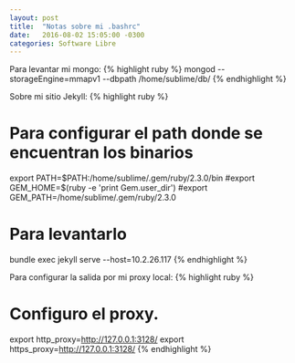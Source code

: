 ```yaml
---
layout: post
title:  "Notas sobre mi .bashrc"
date:   2016-08-02 15:05:00 -0300
categories: Software Libre
---
```


Para levantar mi mongo:
{% highlight ruby %}
  mongod --storageEngine=mmapv1 --dbpath /home/sublime/db/
{% endhighlight %}



Sobre mi sitio Jekyll:
{% highlight ruby %}
  # Para configurar el path donde se encuentran los binarios
  export PATH=$PATH:/home/sublime/.gem/ruby/2.3.0/bin
  #export GEM_HOME=$(ruby -e 'print Gem.user_dir')
  #export GEM_PATH=/home/sublime/.gem/ruby/2.3.0
  # Para levantarlo
  bundle exec jekyll serve --host=10.2.26.117
{% endhighlight %}

Para configurar la salida por mi proxy local:
{% highlight ruby %}
  # Configuro el proxy.
  export http_proxy=http://127.0.0.1:3128/
  export https_proxy=http://127.0.0.1:3128/
{% endhighlight %}


